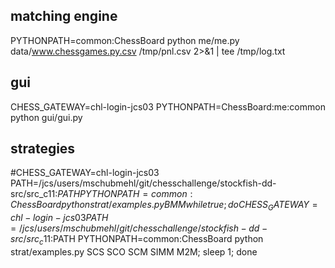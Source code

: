 ## matching engine
PYTHONPATH=common:ChessBoard python me/me.py data/www.chessgames.py.csv /tmp/pnl.csv 2>&1 | tee /tmp/log.txt

## gui
CHESS_GATEWAY=chl-login-jcs03 PYTHONPATH=ChessBoard:me:common python gui/gui.py

## strategies
#CHESS_GATEWAY=chl-login-jcs03 PATH=/jcs/users/mschubmehl/git/chesschallenge/stockfish-dd-src/src_c11:$PATH PYTHONPATH=common:ChessBoard python strat/examples.py BMM
while true; do CHESS_GATEWAY=chl-login-jcs03 PATH=/jcs/users/mschubmehl/git/chesschallenge/stockfish-dd-src/src_c11:$PATH PYTHONPATH=common:ChessBoard python strat/examples.py SCS SCO SCM SIMM M2M; sleep 1; done
